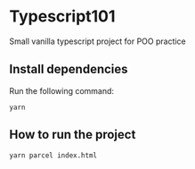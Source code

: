 # Typescript101

Small vanilla typescript project for POO practice

## Install dependencies

Run the following command:

```
yarn
```

## How to run the project

```
yarn parcel index.html
```
